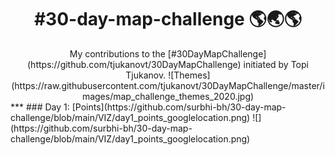 <h1 align="center">
#30-day-map-challenge 🌎🌏🌎
</h1>

<div align="center">
My contributions to the [#30DayMapChallenge](https://github.com/tjukanovt/30DayMapChallenge) initiated by Topi Tjukanov.
![Themes](https://raw.githubusercontent.com/tjukanovt/30DayMapChallenge/master/images/map_challenge_themes_2020.jpg)
</div>
***
### Day 1: [Points](https://github.com/surbhi-bh/30-day-map-challenge/blob/main/VIZ/day1_points_googlelocation.png)
![](https://github.com/surbhi-bh/30-day-map-challenge/blob/main/VIZ/day1_points_googlelocation.png)

